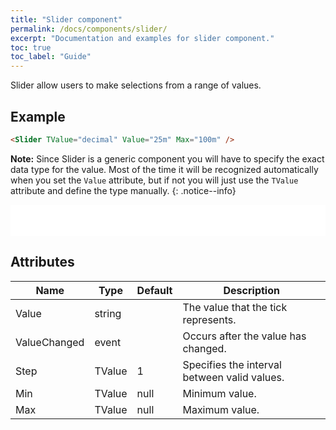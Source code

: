 ```yaml
---
title: "Slider component"
permalink: /docs/components/slider/
excerpt: "Documentation and examples for slider component."
toc: true
toc_label: "Guide"
---
```


Slider allow users to make selections from a range of values.

## Example

```html
<Slider TValue="decimal" Value="25m" Max="100m" />
```

**Note:** Since Slider is a generic component you will have to specify the exact data type for the value. Most of the time it will be recognized automatically when you set the `Value` attribute, but if not you will just use the `TValue` attribute and define the type manually.
{: .notice--info}

<iframe src="/examples/forms/slider-basic/" frameborder="0" scrolling="no" style="width:100%;height:50px;"></iframe>

## Attributes

| Name              | Type      | Default | Description                                                                                          |
|-------------------|-----------|---------|------------------------------------------------------------------------------------------------------|
| Value             | string    |         | The value that the tick represents.                                                                  |
| ValueChanged      | event     |         | Occurs after the value has changed.                                                                  |
| Step              | TValue    | 1       | Specifies the interval between valid values.                                                         |
| Min               | TValue    | null    | Minimum value.                                                                                       |
| Max               | TValue    | null    | Maximum value.                                                                                       |